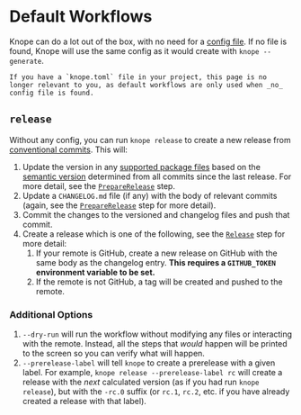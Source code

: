 # Default Workflows

Knope can do a lot out of the box, with no need for a [config file](config/config.md). If no file is found, Knope will use the same config as it would create with `knope --generate`.

```admonish warning
If you have a `knope.toml` file in your project, this page is no longer relevant to you, as default workflows are only used when _no_ config file is found.
```

## `release`

Without any config, you can run `knope release` to create a new release from [conventional commits]. This will:

1. Update the version in any [supported package files](config/packages.md#versioned_files) based on the [semantic version] determined from all commits since the last release. For more detail, see the [`PrepareRelease`] step.
2. Update a `CHANGELOG.md` file (if any) with the body of relevant commits (again, see the [`PrepareRelease`] step for more detail).
3. Commit the changes to the versioned and changelog files and push that commit.
4. Create a release which is one of the following, see the [`Release`] step for more detail:
   1. If your remote is GitHub, create a new release on GitHub with the same body as the changelog entry. **This requires a `GITHUB_TOKEN` environment variable to be set.**
   2. If the remote is not GitHub, a tag will be created and pushed to the remote.

### Additional Options

1. `--dry-run` will run the workflow without modifying any files or interacting with the remote. Instead, all the steps that _would_ happen will be printed to the screen so you can verify what will happen.
2. `--prerelease-label` will tell `knope` to create a prerelease with a given label. For example, `knope release --prerelease-label rc` will create a release with the _next_ calculated version (as if you had run `knope release`), but with the `-rc.0` suffix (or `rc.1`, `rc.2`, etc. if you have already created a release with that label).

[conventional commits]: https://www.conventionalcommits.org/en/v1.0.0/
[semantic version]: https://semver.org
[`preparerelease`]: config/step/PrepareRelease.md
[`release`]: config/step/Release.md
